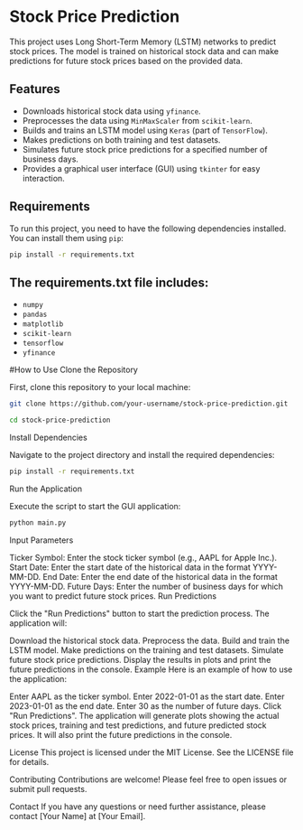 # Stock Price Prediction

This project uses Long Short-Term Memory (LSTM) networks to predict stock prices. The model is trained on historical stock data and can make predictions for future stock prices based on the provided data.

## Features

- Downloads historical stock data using `yfinance`.
- Preprocesses the data using `MinMaxScaler` from `scikit-learn`.
- Builds and trains an LSTM model using `Keras` (part of `TensorFlow`).
- Makes predictions on both training and test datasets.
- Simulates future stock price predictions for a specified number of business days.
- Provides a graphical user interface (GUI) using `tkinter` for easy interaction.

## Requirements

To run this project, you need to have the following dependencies installed. You can install them using `pip`:

```sh
pip install -r requirements.txt
```
## The requirements.txt file includes:

- `numpy`
- `pandas`
- `matplotlib`
- `scikit-learn`
- `tensorflow`
- `yfinance`

#How to Use
Clone the Repository

First, clone this repository to your local machine:
```sh
git clone https://github.com/your-username/stock-price-prediction.git
```
```sh
cd stock-price-prediction
```
Install Dependencies

Navigate to the project directory and install the required dependencies:
```sh
pip install -r requirements.txt
```
Run the Application

Execute the script to start the GUI application:

```sh
python main.py
```
Input Parameters

Ticker Symbol: Enter the stock ticker symbol (e.g., AAPL for Apple Inc.).
Start Date: Enter the start date of the historical data in the format YYYY-MM-DD.
End Date: Enter the end date of the historical data in the format YYYY-MM-DD.
Future Days: Enter the number of business days for which you want to predict future stock prices.
Run Predictions

Click the "Run Predictions" button to start the prediction process. The application will:

Download the historical stock data.
Preprocess the data.
Build and train the LSTM model.
Make predictions on the training and test datasets.
Simulate future stock price predictions.
Display the results in plots and print the future predictions in the console.
Example
Here is an example of how to use the application:

Enter AAPL as the ticker symbol.
Enter 2022-01-01 as the start date.
Enter 2023-01-01 as the end date.
Enter 30 as the number of future days.
Click "Run Predictions".
The application will generate plots showing the actual stock prices, training and test predictions, and future predicted stock prices. It will also print the future predictions in the console.

License
This project is licensed under the MIT License. See the LICENSE file for details.

Contributing
Contributions are welcome! Please feel free to open issues or submit pull requests.

Contact
If you have any questions or need further assistance, please contact [Your Name] at [Your Email].
